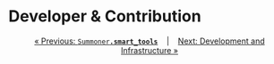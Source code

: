 # Developer & Contribution



<p align="center">
  <a href="../reference/lib_proto/smart_tools.md">&laquo; Previous: <code style="background: transparent;">Summoner<b>.smart_tools</b></code></a> &nbsp;&nbsp;&nbsp;|&nbsp;&nbsp;&nbsp; <a href="infrastructure/index.md">Next: Development and Infrastructure &raquo;</a>
</p>